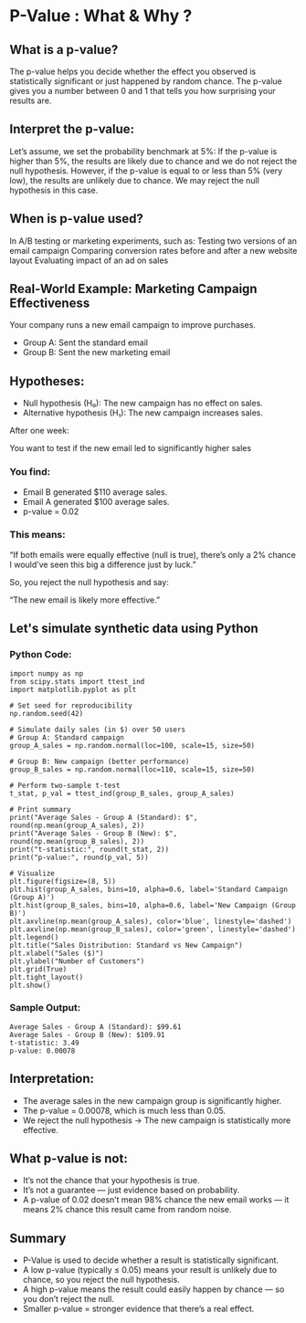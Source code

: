 # P-Value : What & Why ?

## What is a p-value?
The p-value helps you decide whether the effect you observed is statistically significant or just happened by random chance. The p-value gives you a number between 0 and 1 that tells you how surprising your results are.

## Interpret the p-value:
Let’s assume, we set the probability benchmark at 5%:
If the p-value is higher than 5%, the results are likely due to chance and we do not reject the null hypothesis.
However, if the p-value is equal to or less than 5% (very low), the results are unlikely due to chance. We may reject the null hypothesis in this case.

## When is p-value used?
In A/B testing or marketing experiments, such as:
Testing two versions of an email campaign
Comparing conversion rates before and after a new website layout
Evaluating impact of an ad on sales

## Real-World Example: Marketing Campaign Effectiveness
Your company runs a new email campaign to improve purchases.
- Group A: Sent the standard email
- Group B: Sent the new marketing email

## Hypotheses:
- Null hypothesis (H₀): The new campaign has no effect on sales.
- Alternative hypothesis (H₁): The new campaign increases sales.

After one week:

You want to test if the new email led to significantly higher sales

### You find:
- Email B generated $110 average sales.
- Email A generated $100 average sales.
- p-value = 0.02

### This means:
“If both emails were equally effective (null is true), there’s only a 2% chance I would’ve seen this big a difference just by luck.”

So, you reject the null hypothesis and say:

“The new email is likely more effective.”

## Let's simulate synthetic data using Python
### Python Code:

```
import numpy as np
from scipy.stats import ttest_ind
import matplotlib.pyplot as plt

# Set seed for reproducibility
np.random.seed(42)

# Simulate daily sales (in $) over 50 users
# Group A: Standard campaign
group_A_sales = np.random.normal(loc=100, scale=15, size=50)

# Group B: New campaign (better performance)
group_B_sales = np.random.normal(loc=110, scale=15, size=50)

# Perform two-sample t-test
t_stat, p_val = ttest_ind(group_B_sales, group_A_sales)

# Print summary
print("Average Sales - Group A (Standard): $", round(np.mean(group_A_sales), 2))
print("Average Sales - Group B (New): $", round(np.mean(group_B_sales), 2))
print("t-statistic:", round(t_stat, 2))
print("p-value:", round(p_val, 5))

# Visualize
plt.figure(figsize=(8, 5))
plt.hist(group_A_sales, bins=10, alpha=0.6, label='Standard Campaign (Group A)')
plt.hist(group_B_sales, bins=10, alpha=0.6, label='New Campaign (Group B)')
plt.axvline(np.mean(group_A_sales), color='blue', linestyle='dashed')
plt.axvline(np.mean(group_B_sales), color='green', linestyle='dashed')
plt.legend()
plt.title("Sales Distribution: Standard vs New Campaign")
plt.xlabel("Sales ($)")
plt.ylabel("Number of Customers")
plt.grid(True)
plt.tight_layout()
plt.show()
```

### Sample Output:
```
Average Sales - Group A (Standard): $99.61
Average Sales - Group B (New): $109.91
t-statistic: 3.49
p-value: 0.00078
```

## Interpretation:
- The average sales in the new campaign group is significantly higher.
- The p-value = 0.00078, which is much less than 0.05.
- We reject the null hypothesis → The new campaign is statistically more effective.

## What p-value is not:

- It’s not the chance that your hypothesis is true.
- It’s not a guarantee — just evidence based on probability.
- A p-value of 0.02 doesn’t mean 98% chance the new email works — it means 2% chance this result came from random noise.

## Summary
- P-Value is used to decide whether a result is statistically significant.
- A low p-value (typically ≤ 0.05) means your result is unlikely due to chance, so you reject the null hypothesis.
- A high p-value means the result could easily happen by chance — so you don’t reject the null.
- Smaller p-value = stronger evidence that there’s a real effect.